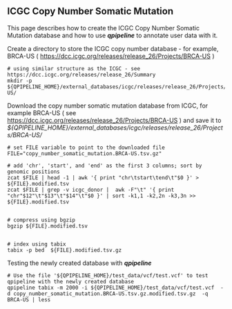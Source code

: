 
## ICGC Copy Number Somatic Mutation

This page describes how to create the ICGC Copy Number Somatic Mutation database and how to use **_qpipeline_** to annotate user data with it.

Create a directory to store the ICGC copy number database - for example, BRCA-US ( https://dcc.icgc.org/releases/release_26/Projects/BRCA-US )
```
# using similar structure as the ICGC - see https://dcc.icgc.org/releases/release_26/Summary 
mkdir -p ${QPIPELINE_HOME}/external_databases/icgc/releases/release_26/Projects/BRCA-US/
```
Download the copy number somatic mutation database from ICGC, for example BRCA-US ( see https://dcc.icgc.org/releases/release_26/Projects/BRCA-US ) and save it to _${QPIPELINE_HOME}/external_databases/icgc/releases/release_26/Projects/BRCA-US/_ 
```
# set FILE variable to point to the downloaded file
FILE="copy_number_somatic_mutation.BRCA-US.tsv.gz"

# add 'chr', 'start', and 'end' as the first 3 columns; sort by genomic positions
zcat $FILE | head -1 | awk '{ print "chr\tstart\tend\t"$0 }' > ${FILE}.modified.tsv
zcat $FILE | grep -v icgc_donor |  awk -F"\t" '{ print "chr"$12"\t"$13"\t"$14"\t"$0 }' | sort -k1,1 -k2,2n -k3,3n >> ${FILE}.modified.tsv  


# compress using bgzip 
bgzip ${FILE}.modified.tsv 
 
 
# index using tabix
tabix -p bed  ${FILE}.modified.tsv.gz 
```
Testing the newly created database with **_qpipeline_**
```
# Use the file '${QPIPELINE_HOME}/test_data/vcf/test.vcf' to test qpipeline with the newly created database
qpipeline tabix -m 2000 -i ${QPIPELINE_HOME}/test_data/vcf/test.vcf  -d copy_number_somatic_mutation.BRCA-US.tsv.gz.modified.tsv.gz  -q BRCA-US | less
```
